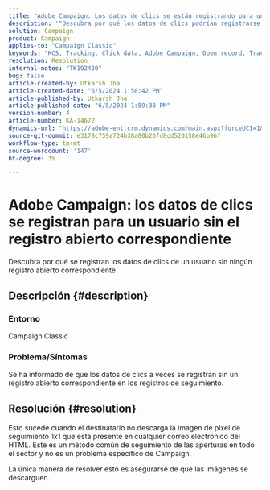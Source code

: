 ```yaml
---
title: "Adobe Campaign: Los datos de clics se están registrando para un usuario sin ningún registro abierto correspondiente"
description: '"Descubra por qué los datos de clics podrían registrarse sin un registro abierto correspondiente en los registros de seguimiento".'
solution: Campaign
product: Campaign
applies-to: "Campaign Classic"
keywords: "KCS, Tracking, Click data, Adobe Campaign, Open record, Tracking opens"
resolution: Resolution
internal-notes: "TK192420"
bug: false
article-created-by: Utkarsh Jha
article-created-date: "6/5/2024 1:58:42 PM"
article-published-by: Utkarsh Jha
article-published-date: "6/5/2024 1:59:38 PM"
version-number: 4
article-number: KA-14672
dynamics-url: "https://adobe-ent.crm.dynamics.com/main.aspx?forceUCI=1&pagetype=entityrecord&etn=knowledgearticle&id=fa3d4cb4-4323-ef11-840a-000d3a37eaf2"
source-git-commit: e3178c759a724b38a80b20fd8cd520158e46b96f
workflow-type: tm+mt
source-wordcount: '147'
ht-degree: 3%

---
```


# Adobe Campaign: los datos de clics se registran para un usuario sin el registro abierto correspondiente


Descubra por qué se registran los datos de clics de un usuario sin ningún registro abierto correspondiente

## Descripción {#description}


### Entorno

Campaign Classic

### Problema/Síntomas

Se ha informado de que los datos de clics a veces se registran sin un registro abierto correspondiente en los registros de seguimiento.


## Resolución {#resolution}


Esto sucede cuando el destinatario no descarga la imagen de píxel de seguimiento 1x1 que está presente en cualquier correo electrónico del HTML. Este es un método común de seguimiento de las aperturas en todo el sector y no es un problema específico de Campaign.

La única manera de resolver esto es asegurarse de que las imágenes se descarguen.




